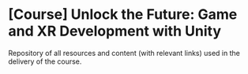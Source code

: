 # [Course] Unlock the Future: Game and XR Development with Unity
Repository of all resources and content (with relevant links) used in the delivery of the course. 
